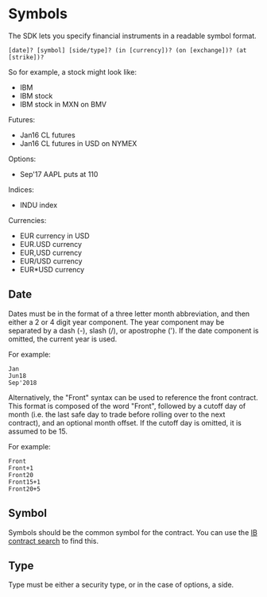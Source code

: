 # Symbols

The SDK lets you specify financial instruments in a readable symbol format.

    [date]? [symbol] [side/type]? (in [currency])? (on [exchange])? (at [strike])?

So for example, a stock might look like:

* IBM
* IBM stock
* IBM stock in MXN on BMV

Futures:

* Jan16 CL futures
* Jan16 CL futures in USD on NYMEX

Options:

* Sep'17 AAPL puts at 110

Indices:

* INDU index

Currencies:

* EUR currency in USD
* EUR.USD currency
* EUR,USD currency
* EUR/USD currency
* EUR*USD currency

## Date

Dates must be in the format of a three letter month abbreviation, and then either a 2 or 4 digit year component.  The year component may be separated by a dash (-), slash (/), or apostrophe (').  If the date component is omitted, the current year is used.

For example:

    Jan
    Jun18
    Sep'2018

Alternatively, the "Front" syntax can be used to reference the front contract.  This format is composed of the word "Front", followed by a cutoff day of month (i.e. the last safe day to trade before rolling over to the next contract), and an optional month offset.  If the cutoff day is omitted, it is assumed to be 15.

For example:

    Front
    Front+1
    Front20
    Front15+1
    Front20+5

## Symbol

Symbols should be the common symbol for the contract.  You can use the [IB contract search](https://pennies.interactivebrokers.com/cstools/contract_info) to find this.

## Type

Type must be either a security type, or in the case of options, a side.